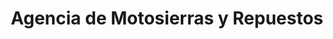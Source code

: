---
title: "Agencia de Motosierras y Repuestos"
url: /nicoya/agencia-de-motosierras-y-repuestos/
shop: reparación de automóviles
---